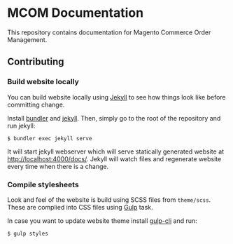 # MCOM Documentation

This repository contains documentation for Magento Commerce Order Management.

## Contributing

### Build website locally

You can build website locally using [Jekyll][jekyll] to see how things look like before committing change. 

Install [bundler][bundler] and [jekyll](https://jekyllrb.com/docs/installation/). Then, simply go to the root of the repository and run jekyll:

```
$ bundler exec jekyll serve
```

It will start jekyll webserver which will serve statically generated website at [http://localhost:4000/docs/](http://localhost:4000/docs/). Jekyll will watch files and regenerate website every time when there is a change.

### Compile stylesheets

Look and feel of the website is build using SCSS files from `theme/scss`. These are complied into CSS files using [Gulp][gulp] task.

In case you want to update website theme install [gulp-cli](https://github.com/gulpjs/gulp/blob/master/docs/getting-started.md) and run:

```
$ gulp styles
```

[jekyll]: https://jekyllrb.com
[bundler]: http://bundler.io/
[gulp]: http://gulpjs.com/
